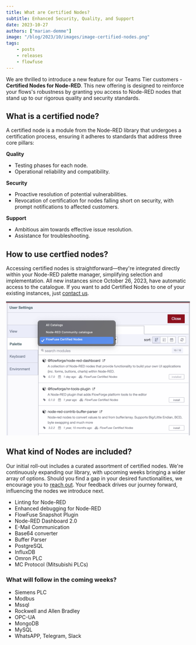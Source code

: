 ```yaml
---
title: What are Certified Nodes?
subtitle: Enhanced Security, Quality, and Support 
date: 2023-10-27
authors: ["marian-demme"]
image: "/blog/2023/10/images/image-certified-nodes.png"
tags:
    - posts
    - releases
    - flowfuse
---
```

We are thrilled to introduce a new feature for our Teams Tier customers - **Certified Nodes for Node-RED**. This new offering is designed to reinforce your flows's robustness by granting you access to Node-RED nodes that stand up to our rigorous quality and security standards.

<!--more-->

## What is a certified node?

A certified node is a module from the Node-RED library that undergoes a certification process, ensuring it adheres to standards that address three core pillars:

**Quality**

- Testing phases for each node.
- Operational reliability and compatibility.

**Security**

- Proactive resolution of potential vulnerabilities.
- Revocation of certification for nodes falling short on security, with prompt notifications to affected customers.

**Support**

- Ambitious aim towards effective issue resolution.
- Assistance for troubleshooting.

## How to use certfied nodes?

Accessing certified nodes is straightforward—they're integrated directly within your Node-RED palette manager, simplifying selection and implementation. All new instances since October 26, 2023, have automatic access to the catalogue. If you want to add Certified Nodes to one of your existing instances, just [contact us](https://flowfuse.com/support/).

![Node-RED palette manager](./images/certified-nodes.png)

## What kind of Nodes are included?

Our initial roll-out includes a curated assortment of certified nodes. We're continuously expanding our library, with upcoming weeks bringing a wider array of options. Should you find a gap in your desired functionalities, we encourage you to [reach out](https://community.flowfuse.com/). Your feedback drives our journey forward, influencing the nodes we introduce next.

- Linting for Node-RED
- Enhanced debugging for Node-RED
- FlowFuse Snapshot Plugin
- Node-RED Dashboard 2.0
- E-Mail Communication
- Base64 converter
- Buffer Parser
- PostgreSQL
- InfluxDB
- Omron PLC
- MC Protocol (Mitsubishi PLCs)

### What will follow in the coming weeks?

- Siemens PLC
- Modbus
- Mssql
- Rockwell and Allen Bradley
- OPC-UA
- MongoDB
- MySQL
- WhatsAPP, Telegram, Slack
